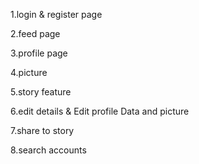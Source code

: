 1.login & register page

2.feed page

3.profile page

4.picture

5.story feature

6.edit details & Edit profile Data and picture

7.share to story

8.search accounts